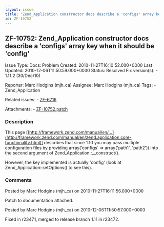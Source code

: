 ```yaml
---
layout: issue
title: "Zend_Application constructor docs describe a 'configs' array key when it should be 'config'"
id: ZF-10752
---
```


ZF-10752: Zend\_Application constructor docs describe a 'configs' array key when it should be 'config'
------------------------------------------------------------------------------------------------------

 Issue Type: Docs: Problem Created: 2010-11-27T16:10:52.000+0000 Last Updated: 2010-12-06T11:50:59.000+0000 Status: Resolved Fix version(s): - 1.11.2 (30/Dec/10)
 
 Reporter:  Marc Hodgins (mjh\_ca)  Assignee:  Marc Hodgins (mjh\_ca)  Tags: - Zend\_Application
 
 Related issues: - [ZF-6719](/issues/browse/ZF-6719)
 
 Attachments: - [ZF-10752.patch](/issues/secure/attachment/13496/ZF-10752.patch)
 
### Description

This page [[http://framework.zend.com/manual/en/…](http://framework.zend.com/manual/en/zend.application.core-functionality.html)] describes that since 1.10 you may pass multiple configuration files by providing array('configs' => array('path1', 'path2')) into the second argument of Zend\_Application::\_\_construct().

However, the key implemented is actually 'config' (look at Zend\_Application::setOptions() to see this).

 

 

### Comments

Posted by Marc Hodgins (mjh\_ca) on 2010-11-27T16:11:56.000+0000

Patch to documentation attached.

 

 

Posted by Marc Hodgins (mjh\_ca) on 2010-12-06T11:50:57.000+0000

Fixed in r23471, merged to release branch 1.11 in r23472.

 

 